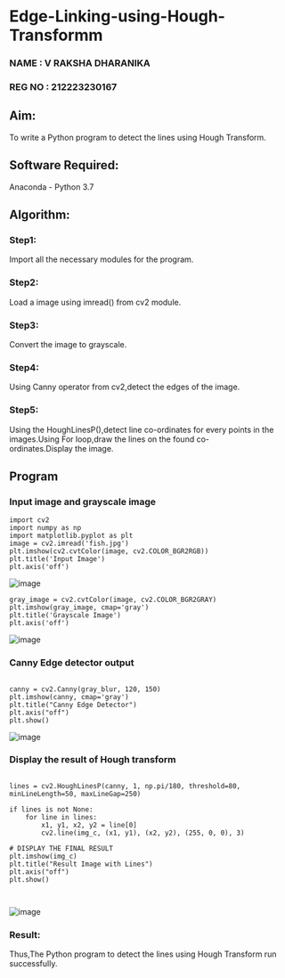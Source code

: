 # Edge-Linking-using-Hough-Transformm
### NAME   : V RAKSHA DHARANIKA
### REG NO : 212223230167
## Aim:
To write a Python program to detect the lines using Hough Transform.

## Software Required:
Anaconda - Python 3.7

## Algorithm:
### Step1:

Import all the necessary modules for the program.
### Step2:

Load a image using imread() from cv2 module.
### Step3:

Convert the image to grayscale.
### Step4:

Using Canny operator from cv2,detect the edges of the image.
### Step5:

Using the HoughLinesP(),detect line co-ordinates for every points in the images.Using For loop,draw the lines on the found co-ordinates.Display the image.
## Program 

### Input image and grayscale image
```
import cv2
import numpy as np
import matplotlib.pyplot as plt
image = cv2.imread('fish.jpg') 
plt.imshow(cv2.cvtColor(image, cv2.COLOR_BGR2RGB))
plt.title('Input Image')
plt.axis('off')
```
![image](https://github.com/user-attachments/assets/4c62d880-1d1b-4884-8201-57c2c1d3ad45)

```
gray_image = cv2.cvtColor(image, cv2.COLOR_BGR2GRAY)
plt.imshow(gray_image, cmap='gray')
plt.title('Grayscale Image')
plt.axis('off')
```
![image](https://github.com/user-attachments/assets/fa4f7b77-21ff-4c2e-bfb5-2710896e969b)


### Canny Edge detector output
```

canny = cv2.Canny(gray_blur, 120, 150)
plt.imshow(canny, cmap='gray')
plt.title("Canny Edge Detector")
plt.axis("off")
plt.show()
```
![image](https://github.com/user-attachments/assets/2938845b-70bc-445a-b916-acd23c781071)



### Display the result of Hough transform
```

lines = cv2.HoughLinesP(canny, 1, np.pi/180, threshold=80, minLineLength=50, maxLineGap=250)

if lines is not None:
    for line in lines:
        x1, y1, x2, y2 = line[0]
        cv2.line(img_c, (x1, y1), (x2, y2), (255, 0, 0), 3)

# DISPLAY THE FINAL RESULT
plt.imshow(img_c)
plt.title("Result Image with Lines")
plt.axis("off")
plt.show()



```
![image](https://github.com/user-attachments/assets/6475f41a-0a20-42d2-8048-4c26e1e16bcc)


### Result:
Thus,The Python program to detect the lines using Hough Transform run successfully.
